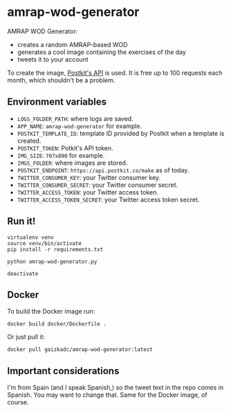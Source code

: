 # amrap-wod-generator
AMRAP WOD Generator:
* creates a random AMRAP-based WOD
* generates a cool image containing the exercises of the day
* tweets it to your account

To create the image, [Postkit's API](https://postkit.co/) is used. It is free up to 100 requests each month, which shouldn't be a problem.


## Environment variables
* `LOGS_FOLDER_PATH`: where logs are saved.
* `APP_NAME`: `amrap-wod-generator` for example.
* `POSTKIT_TEMPLATE_ID`: template ID provided by Postkit when a template is created.
* `POSTKIT_TOKEN`: Potkit's API token.
* `IMG_SIZE`: `707x890` for example.
* `IMGS_FOLDER`: where images are stored.
* `POSTKIT_ENDPOINT`: `https://api.postkit.co/make` as of today.
* `TWITTER_CONSUMER_KEY`: your Twitter consumer key.
* `TWITTER_CONSUMER_SECRET`: your Twitter consumer secret.
* `TWITTER_ACCESS_TOKEN`: your Twitter access token.
* `TWITTER_ACCESS_TOKEN_SECRET`: your Twitter access token secret.

## Run it!
```
virtualenv venv
source venv/bin/activate
pip install -r requirements.txt

python amrap-wod-generator.py

deactivate
```

## Docker
To build the Docker image run:
```
docker build docker/Dockerfile .
```

Or just pull it:
```
docker pull gaizkadc/amrap-wod-generator:latest
```

## Important considerations
I'm from Spain (and I speak Spanish,) so the tweet text in the repo comes in Spanish. You may want to change that. Same for the Docker image, of course.